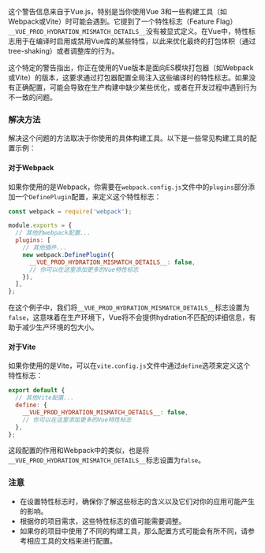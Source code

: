 这个警告信息来自于Vue.js，特别是当你使用Vue 3和一些构建工具（如Webpack或Vite）时可能会遇到。它提到了一个特性标志（Feature Flag）`__VUE_PROD_HYDRATION_MISMATCH_DETAILS__`没有被显式定义。在Vue中，特性标志用于在编译时启用或禁用Vue库的某些特性，以此来优化最终的打包体积（通过tree-shaking）或者调整库的行为。

这个特定的警告指出，你正在使用的Vue版本是面向ES模块打包器（如Webpack或Vite）的版本，这要求通过打包器配置全局注入这些编译时的特性标志。如果没有正确配置，可能会导致在生产构建中缺少某些优化，或者在开发过程中遇到行为不一致的问题。

### 解决方法

解决这个问题的方法取决于你使用的具体构建工具。以下是一些常见构建工具的配置示例：

#### 对于Webpack

如果你使用的是Webpack，你需要在`webpack.config.js`文件中的`plugins`部分添加一个`DefinePlugin`配置，来定义这个特性标志：

```javascript
const webpack = require('webpack');

module.exports = {
  // 其他的webpack配置...
  plugins: [
    // 其他插件...
    new webpack.DefinePlugin({
      __VUE_PROD_HYDRATION_MISMATCH_DETAILS__: false,
      // 你可以在这里添加更多的Vue特性标志
    }),
  ],
};
```

在这个例子中，我们将`__VUE_PROD_HYDRATION_MISMATCH_DETAILS__`标志设置为`false`，这意味着在生产环境下，Vue将不会提供hydration不匹配的详细信息，有助于减少生产环境的包大小。

#### 对于Vite

如果你使用的是Vite，可以在`vite.config.js`文件中通过`define`选项来定义这个特性标志：

```javascript
export default {
  // 其他Vite配置...
  define: {
    __VUE_PROD_HYDRATION_MISMATCH_DETAILS__: false,
    // 你可以在这里添加更多的Vue特性标志
  },
};
```

这段配置的作用和Webpack中的类似，也是将`__VUE_PROD_HYDRATION_MISMATCH_DETAILS__`标志设置为`false`。

### 注意

- 在设置特性标志时，确保你了解这些标志的含义以及它们对你的应用可能产生的影响。
- 根据你的项目需求，这些特性标志的值可能需要调整。
- 如果你的项目中使用了不同的构建工具，那么配置方式可能会有所不同，请参考相应工具的文档来进行配置。